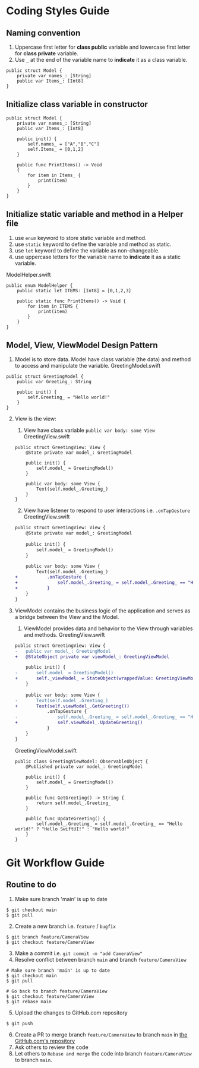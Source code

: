 # Coding Styles Guide

## **Naming convention**
1. Uppercase first letter for **class public** variable and lowercase first letter for **class private** variable.
2. Use `_` at the end of the variable name to **indicate** it as a class variable.

```
public struct Model {
    private var names_: [String]
    public var Items_: [Int8]
}
```

## Initialize **class** variable in constructor

```
public struct Model {
    private var names_: [String]
    public var Items_: [Int8]
    
    public init() {
        self.names_ = ["A","B","C"]
        self.Items_ = [0,1,2]
    }
    
    public func PrintItems() -> Void
    {
        for item in Items_ {
            print(item)
        }
    }
}
```

## Initialize **static** variable and method in a **Helper file**
1. use `enum` keyword to store static variable and method.
2. use `static` keyword to define the variable and method as static.
3. use `let` keyword to define the variable as non-changeable.
4. use uppercase letters for the variable name to **indicate** it as a static variable.

ModelHelper.swift
```
public enum ModelHelper {
    public static let ITEMS: [Int8] = [0,1,2,3]
    
    public static func PrintItems() -> Void {
        for item in ITEMS {
            print(item)
        }
    }
}
```

## Model, View, ViewModel Design Pattern
1. Model is to store data. Model have class variable (the data) and method to access and manipulate the variable.
GreetingModel.swift
```
public struct GreetingModel {
    public var Greeting_: String
    
    public init() {
        self.Greeting_ = "Hello world!"
    }
}
```
2. View is the view:
    1. View have class variable `public var body: some View`
    GreetingView.swift
    ```
    public struct GreetingView: View {
        @State private var model_: GreetingModel
        
        public init() {
            self.model_ = GreetingModel()
        }

        public var body: some View {
            Text(self.model_.Greeting_)
        }
    }
    ```
    2. View have listener to respond to user interactions i.e. `.onTapGesture`
    GreetingView.swift
    ```diff
    public struct GreetingView: View {
        @State private var model_: GreetingModel
        
        public init() {
            self.model_ = GreetingModel()
        }

        public var body: some View {
            Text(self.model_.Greeting_)
    +           .onTapGesture {
    +               self.model_.Greeting_ = self.model_.Greeting_ == "Hello world!" ? "Hello SwiftUI!" : "Hello world!"
    +           }
        }
    }
    ```
3. ViewModel contains the business logic of the application and serves as a bridge between the View and the Model.
    1. ViewModel provides data and behavior to the View through variables and methods.
    GreetingView.swift
    ```diff
    public struct GreetingView: View {
    -   public var model_: GreetingModel
    +   @StateObject private var viewModel_: GreetingViewModel

        public init() {
    -       self.model_ = GreetingModel()
    +       self._viewModel_ = StateObject(wrappedValue: GreetingViewModel())
        }
        
        public var body: some View {
    -       Text(self.model_.Greeting_)
    +       Text(self.viewModel_.GetGreeting())
                .onTapGesture {
    -               self.model_.Greeting_ = self.model_.Greeting_ == "Hello world!" ? "Hello SwiftUI!" : "Hello world!"
    +               self.viewModel_.UpdateGreeting()
                }
        }
    }
    ```

    GreetingViewModel.swift
    ```
    public class GreetingViewModel: ObservableObject {
        @Published private var model_: GreetingModel
        
        public init() {
            self.model_ = GreetingModel()
        }
        
        public func GetGreeting() -> String {
            return self.model_.Greeting_
        }
        
        public func UpdateGreeting() {
            self.model_.Greeting_ = self.model_.Greeting_ == "Hello world!" ? "Hello SwiftUI!" : "Hello world!"
        }
    }
    ```

# Git Workflow Guide

## Routine to do

1. Make sure branch 'main' is up to date
```
$ git checkout main
$ git pull
```
2. Create a new branch i.e. `feature` / `bugfix`
```
$ git branch feature/CameraView
$ git checkout feature/CameraView
```
3. Make a commit i.e. `git commit -m "add CameraView"`
4. Resolve conflict between branch `main` and branch `feature/CameraView`
```
# Make sure branch 'main' is up to date
$ git checkout main
$ git pull

# Go back to branch feature/CameraView
$ git checkout feature/CameraView
$ git rebase main
```
5. Upload the changes to GitHub.com repository
```
$ git push
```
6. Create a PR to merge branch `feature/CameraView` to branch `main` in [the GitHub.com's repository](https://github.com/Step-Point/CoreDataExample)
7. Ask others to review the code
8. Let others to `Rebase and merge` the code into branch `feature/CameraView` to branch `main`.
